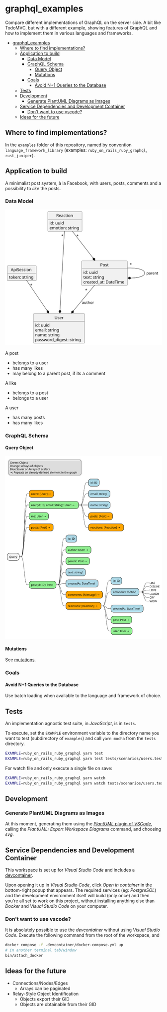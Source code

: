 # graphql_examples

Compare different implementations of GraphQL on the server side. A bit like TodoMVC, but
with a different example, showing features of GraphQL and how to implement them in various
languages and frameworks.

- [graphql\_examples](#graphql_examples)
  - [Where to find implementations?](#where-to-find-implementations)
  - [Application to build](#application-to-build)
    - [Data Model](#data-model)
    - [GraphQL Schema](#graphql-schema)
      - [Query Object](#query-object)
      - [Mutations](#mutations)
    - [Goals](#goals)
      - [Avoid N+1 Queries to the Database](#avoid-n1-queries-to-the-database)
  - [Tests](#tests)
  - [Development](#development)
    - [Generate PlantUML Diagrams as Images](#generate-plantuml-diagrams-as-images)
  - [Service Dependencies and Development Container](#service-dependencies-and-development-container)
    - [Don't want to use vscode?](#dont-want-to-use-vscode)
  - [Ideas for the future](#ideas-for-the-future)

## Where to find implementations?

In the `examples` folder of this repository, named by convention `language_framework_library`
(examples: `ruby_on_rails_ruby_graphql`, `rust_juniper`).

## Application to build

A minimalist post system, à la Facebook, with users, posts, comments and a possibility
to _like_ the posts.

### Data Model

![Data model](out/model/Models.svg)

A post

- belongs to a user
- has many likes
- may belong to a parent post, if its a comment

A like

- belongs to a post
- belongs to a user

A user

- has many posts
- has many likes

### GraphQL Schema

#### Query Object

![GraphQL Query Object](out/schema_query/schema_query-1.svg)

#### Mutations

See [mutations](mutation.md).

### Goals

#### Avoid N+1 Queries to the Database

Use batch loading when available to the language and framework of choice.

## Tests

An implementation agnostic test suite, in _JavaScript_, is in `tests`.

To execute, set the `EXAMPLE` environment variable to the directory name
you want to test (subdirectory of `examples`) and call `yarn mocha` from
the `tests` directory.

```bash
EXAMPLE=ruby_on_rails_ruby_graphql yarn test
EXAMPLE=ruby_on_rails_ruby_graphql yarn test tests/scenarios/users.test.ts
```

For watch file and only execute a single file on save:

```bash
EXAMPLE=ruby_on_rails_ruby_graphql yarn watch
EXAMPLE=ruby_on_rails_ruby_graphql yarn watch tests/scenarios/users.test.ts
```

## Development

### Generate PlantUML Diagrams as Images

At this moment, generating them using the [_PlantUML_ plugin of _VSCode_](https://marketplace.visualstudio.com/items?itemName=jebbs.plantuml),
calling the _PlantUML: Export Workspace Diagrams_ command, and choosing _svg_.

## Service Dependencies and Development Container

This workspace is set up for _Visual Studio Code_ and includes a [devcontainer](https://code.visualstudio.com/docs/devcontainers/containers).

Upon opening it up in _Visual Studio Code_, click _Open in container_ in the bottom-right popup that appears. The required services (eg: _PostgreSQL_) and the development environment itself will build (only once) and then you're all set to work on this project, without installing anything else than _Docker_ and _Visual Studio Code_ on your computer.

### Don't want to use vscode?

It is absolutely possible to use the _devcontainer_ without using _Visual Studio Code_. Execute the following command from the root of the workspace, and

```bash
docker compose -f .devcontainer/docker-compose.yml up
# in another terminal tab/window
bin/attach_docker
```

## Ideas for the future

- Connections/Nodes/Edges
  - Arrays can be paginated
- Relay-Style Object Identification
  - Objects export their GID
  - Objects are obtainable from their GID
